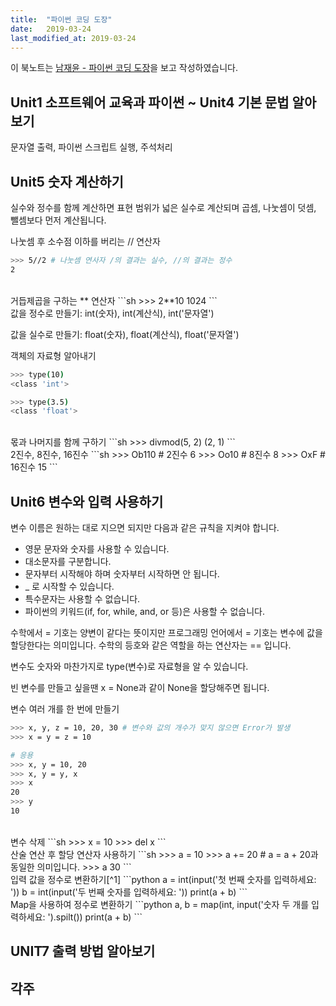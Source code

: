 ```yaml
---
title:  "파이썬 코딩 도장"
date:   2019-03-24
last_modified_at: 2019-03-24
---
```

이 북노트는 [남재윤 - 파이썬 코딩 도장][1]을 보고 작성하였습니다.

## Unit1 소프트웨어 교육과 파이썬 ~ Unit4 기본 문법 알아보기
문자열 출력, 파이썬 스크립트 실행, 주석처리

## Unit5 숫자 계산하기
실수와 정수를 함께 계산하면 표현 범위가 넓은 실수로 계산되며 곱셈, 나눗셈이 덧셈, 뺄셈보다 먼저 계산됩니다.

나눗셈 후 소수점 이하를 버리는 // 연산자
```sh
>>> 5//2 # 나눗셈 연사자 /의 결과는 실수, //의 결과는 정수
2
```
<br>
거듭제곱을 구하는 ** 연산자
```sh
>>> 2**10
1024
```
<br>
값을 정수로 만들기: int(숫자), int(계산식), int('문자열')

값을 실수로 만들기: float(숫자), float(계산식), float('문자열')


객체의 자료형 알아내기
```sh
>>> type(10)
<class 'int'>

>>> type(3.5)
<class 'float'>
```
<br>
몫과 나머지를 함께 구하기
```sh
>>> divmod(5, 2)
(2, 1)
```
<br>
2진수, 8진수, 16진수
```sh
>>> Ob110 # 2진수
6
>>> Oo10 # 8진수
8
>>> OxF # 16진수
15
```

## Unit6 변수와 입력 사용하기
변수 이름은 원하는 대로 지으면 되지만 다음과 같은 규칙을 지켜야 합니다.
- 영문 문자와 숫자를 사용할 수 있습니다.
- 대소문자를 구분합니다.
- 문자부터 시작해야 하며 숫자부터 시작하면 안 됩니다.
- _ 로 시작할 수 있습니다.
- 특수문자는 사용할 수 없습니다.
- 파이썬의 키워드(if, for, while, and, or 등)은 사용할 수 없습니다.

수학에서 = 기호는 양변이 같다는 뜻이지만 프로그래밍 언어에서 = 기호는 변수에 값을 할당한다는 의미입니다. 수학의 등호와 같은 역할을 하는 연산자는 == 입니다.

변수도 숫자와 마찬가지로 type(변수)로 자료형을 알 수 있습니다.

빈 변수를 만들고 싶을땐 x = None과 같이 None을 할당해주면 됩니다.

변수 여러 개를 한 번에 만들기
```sh
>>> x, y, z = 10, 20, 30 # 변수와 값의 개수가 맞지 않으면 Error가 발생
>>> x = y = z = 10

# 응용
>>> x, y = 10, 20
>>> x, y = y, x
>>> x
20
>>> y
10
```
<br>
변수 삭제
```sh
>>> x = 10
>>> del x
```
<br>
산술 연산 후 할당 연산자 사용하기
```sh
>>> a = 10
>>> a += 20 # a = a + 20과 동일한 의미입니다.
>>> a
30
```
<br>
입력 값을 정수로 변환하기[^1]
```python
a = int(input('첫 번째 숫자를 입력하세요: '))
b = int(input('두 번째 숫자를 입력하세요: '))
print(a + b)
```
<br>
Map을 사용하여 정수로 변환하기
```python
a, b = map(int, input('숫자 두 개를 입력하세요: ').spilt())
print(a + b)
```

## UNIT7 출력 방법 알아보기

[1]: https://dojang.io/course/view.php?id=7

## 각주
[^1]: Input의 결과를 변수에 저장한 뒤 type을 사용해보면 결과가 문자열(str) 입니다.

